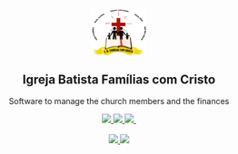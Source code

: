 <p align="center">
 <img width="100px" src="resources/FC.jpg" align="center" alt="IBFC" />
 <h2 align="center">Igreja Batista Famílias com Cristo</h2>
 <p align="center">Software to manage the church members and the finances</p>
</p>
  <p align="center">
    <a href="https://github.com/dariopereiradp/IB_Fam_Com_Cristo/tree/master/src/dad">
      <img src="https://img.shields.io/github/languages/code-size/dariopereiradp/IB_Fam_Com_Cristo" />
    </a>
    <a href="#">
      <img src="https://img.shields.io/github/repo-size/dariopereiradp/IB_Fam_Com_Cristo" />
    </a>
    <a href="#">
      <img src="https://img.shields.io/tokei/lines/github/dariopereiradp/IB_Fam_Com_Cristo" />
    </a>
    <a href="https://github.com/dariopereiradp/IB_Fam_Com_Cristo/releases">
      <img scr="https://img.shields.io/github/v/release/dariopereiradp/IB_Fam_Com_Cristo" />
    </a>
    <br />
    <br />
    <a href="https://www.facebook.com/AssociacaoCulturalDadivaDeDeus">
      <img src="https://img.shields.io/badge/Suported%20by-Associa%C3%A7%C3%A3o%20Cultural%20D%C3%A1diva%20de%20Deus-blue"/>
    </a>
    <a href="#">
      <img src="https://img.shields.io/badge/Developed%20by-DPSoft-green"/>
    </a>
  </p>
